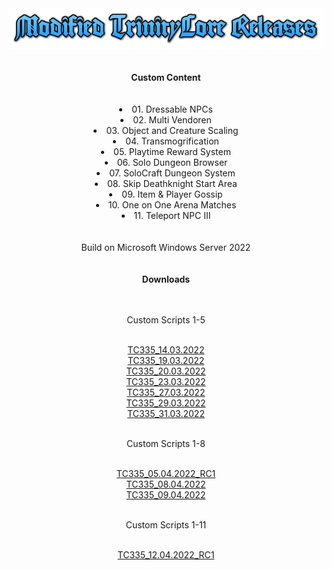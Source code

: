 <div align="center"><img src="Docs/Images/BannerText.png"></img></div>
<br>
<br>
<div align="center"><b>Custom Content</b></div>
<br>
<br>
<div align="center"><li>01. Dressable NPCs</li></div>
<div align="center"><li>02. Multi Vendoren</li></div>
<div align="center"><li>03. Object and Creature Scaling</li></div>
<div align="center"><li>04. Transmogrification</li></div>
<div align="center"><li>05. Playtime Reward System</li></div>
<div align="center"><li>06. Solo Dungeon Browser</li></div>
<div align="center"><li>07. SoloCraft Dungeon System</li></div>
<div align="center"><li>08. Skip Deathknight Start Area</li></div>
<div align="center"><li>09. Item & Player Gossip</li></div>
<div align="center"><li>10. One on One Arena Matches</li></div>
<div align="center"><li>11. Teleport NPC III</li></div>
<br>
<br>
<div align="center"><l>Build on Microsoft Windows Server 2022</l></div>
<br>
<br>
<div align="center"><b>Downloads</b></div>
<br>
<br>
<div align="center"><p>Custom Scripts 1-5</p></div>
<br>
<div align="center"><a href="https://raw.githubusercontent.com/ZON3DEV/Releases/main/TrinityCore/WotLK/Custom/Release/Core_TC335_14.03.2022.7z">TC335_14.03.2022</a></div>
<div align="center"><a href="https://raw.githubusercontent.com/ZON3DEV/Releases/main/TrinityCore/WotLK/Custom/Release/Core_TC335_19.03.2022.7z">TC335_19.03.2022</a></div>
<div align="center"><a href="https://raw.githubusercontent.com/ZON3DEV/Releases/main/TrinityCore/WotLK/Custom/Release/Core_TC335_20.03.2022.7z">TC335_20.03.2022</a></div>
<div align="center"><a href="https://raw.githubusercontent.com/ZON3DEV/Releases/main/TrinityCore/WotLK/Custom/Release/Core_TC335_23.03.2022.7z">TC335_23.03.2022</a></div>
<div align="center"><a href="https://raw.githubusercontent.com/ZON3DEV/Releases/main/TrinityCore/WotLK/Custom/Release/Core_TC335_27.03.2022.7z">TC335_27.03.2022</a></div>
<div align="center"><a href="https://raw.githubusercontent.com/ZON3DEV/Releases/main/TrinityCore/WotLK/Custom/Release/Core_TC335_29.03.2022.7z">TC335_29.03.2022</a></div>
<div align="center"><a href="https://raw.githubusercontent.com/ZON3DEV/Releases/main/TrinityCore/WotLK/Custom/Release/Core_TC335_31.03.2022.7z">TC335_31.03.2022</a></div>
<br>
<div align="center"><p>Custom Scripts 1-8</p></div>
<br>
<div align="center"><a href="https://raw.githubusercontent.com/ZON3DEV/Releases/main/TrinityCore/WotLK/Custom/Release/Core_TC335_05.04.2022_RC1.7z">TC335_05.04.2022_RC1</a></div>
<div align="center"><a href="https://raw.githubusercontent.com/ZON3DEV/Releases/main/TrinityCore/WotLK/Custom/Release/Core_TC335_08.04.2022.7z">TC335_08.04.2022</a></div>
<div align="center"><a href="https://raw.githubusercontent.com/ZON3DEV/Releases/main/TrinityCore/WotLK/Custom/Release/Core_TC335_09.04.2022.7z">TC335_09.04.2022</a></div>
<br>
<div align="center"><p>Custom Scripts 1-11</p></div>
<br>
<div align="center"><a href="https://raw.githubusercontent.com/ZON3DEV/Releases/main/TrinityCore/WotLK/Custom/Release/Core_TC335_12.04.2022_RC1.7z">TC335_12.04.2022_RC1</a></div>
